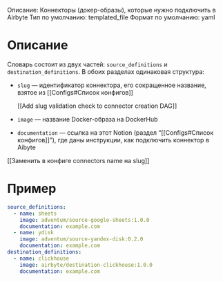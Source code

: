 Описание: Коннекторы (докер-образы), которые нужно подключить в Airbyte
Тип по умолчанию: templated_file
Формат по умолчанию: yaml

# Описание

Словарь состоит из двух частей: `source_definitions` и `destination_definitions`. В обоих разделах одинаковая структура:

- `slug`  — идентификатор коннектора, его сокращенное название, взятое из [[Configs#Список конфигов]]
    
    [[Add slug validation check to connector creation DAG]]
    
- `image` — название Docker-образа на DockerHub
- `documentation`  — ссылка на этот Notion (раздел “[[Configs#Список конфигов]]”), где даны инструкции, как подключить коннектор в Aibyte

[[Заменить в конфиге connectors name на slug]]

# Пример

```yaml
source_definitions:
  - name: sheets
    image: adventum/source-google-sheets:1.0.0
    documentation: example.com
  - name: ydisk
    image: adventum/source-yandex-disk:0.2.0
    documentation: example.com
destination_definitions:
  - name: clickhouse
    image: airbyte/destination-clickhouse:1.0.0
    documentation: example.com
```